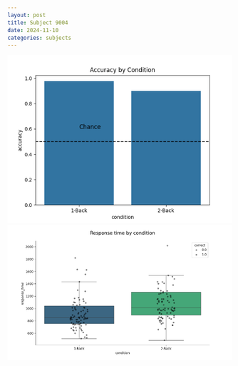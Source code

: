 ```yaml
---
layout: post
title: Subject 9004
date: 2024-11-10
categories: subjects
---
```


![](data/9004/run-13/9004_ATS_acc.png)
![](data/9004/run-13/9004_ATS_rt.png)
